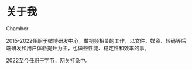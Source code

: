 # 关于我

Chamber

2015-2022任职于微博研发中心，做视频相关的工作，以文件、媒资、转码等后端研发和用户体验提升为主，也做些性能、稳定性和效率的事。

2022至今任职于字节，网关打杂中。

